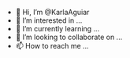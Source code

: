 - 👋 Hi, I’m @KarlaAguiar
- 👀 I’m interested in ...
- 🌱 I’m currently learning ...
- 💞️ I’m looking to collaborate on ...
- 📫 How to reach me ...

<!---
KarlaAguiar/KarlaAguiar is a ✨ special ✨ repository because its `README.md` (this file) appears on your GitHub profile.
You can click the Preview link to take a look at your changes.
--->
